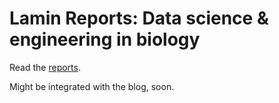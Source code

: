 # Lamin Reports: Data science & engineering in biology

Read the [reports](https://lamin.ai/reports).

Might be integrated with the blog, soon.
